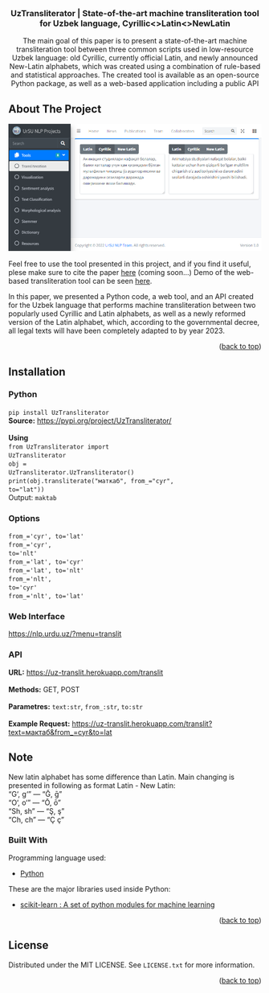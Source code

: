 <div id="top"></div>

<!-- PROJECT SHIELDS -->

<!-- PROJECT LOGO -->
<br />
<div align="center">
  <h3 align="center">UzTransliterator | State-of-the-art machine transliteration tool for Uzbek language, Cyrillic<>Latin<>NewLatin</h3>
  <p align="center">
    The main goal of this paper is to present a state-of-the-art machine transliteration tool between three common scripts used in low-resource Uzbek language: old Cyrillic, currently official Latin, and newly announced New-Latin alphabets, which was created using a combination of rule-based and statistical approaches. The created tool is available as an open-source Python package, as well as a web-based application including a public API
  </p>
</div>



<!-- ABOUT THE PROJECT -->
## About The Project
<div align="center">
<img src="https://github.com/UlugbekSalaev/UzTransliterator/blob/main/src/web-uinterface.png?raw=true" width = "600" Alt = "Web-interface of the tool">
</div>


Feel free to use the tool presented in this project, and if you find it useful, plese make sure to cite the paper [here](...) (coming soon...)
Demo of the web-based transliteration tool can be seen [here](https://nlp.urdu.uz/?menu=translit).


In this paper, we presented a Python code, a web tool, and an API created for the Uzbek language that performs machine transliteration between two popularly used Cyrillic and Latin alphabets, as well as a newly reformed version of the Latin alphabet, which, according to the governmental decree, all legal texts will have been completely adapted to by year 2023.

<p align="right">(<a href="#top">back to top</a>)</p>

## Installation
### Python
<code>pip install UzTransliterator</code>
<br><b>Source:</b> https://pypi.org/project/UzTransliterator/
<br><br><b>Using</b><br>
<code>from UzTransliterator import UzTransliterator</code>
<br><code>obj = UzTransliterator.UzTransliterator()</code>
<br><code>print(obj.transliterate("маткаб", from_="cyr", to="lat"))</code>
<br>Output: <code>maktab</code>
### Options 
<code>from_='cyr', to='lat'</code><br>
<code>from_='cyr', to='nlt'</code><br>
<code>from_='lat', to='cyr'</code><br>
<code>from_='lat', to='nlt'</code><br>
<code>from_='nlt', to='cyr'</code><br>
<code>from_='nlt', to='lat'</code><br>

### Web Interface
 https://nlp.urdu.uz/?menu=translit
    
### API
<b>URL:</b> https://uz-translit.herokuapp.com/translit
<br><br><b>Methods:</b> GET, POST<br><br><b>Parametres:</b> <code>text:str</code>, <code>from_:str</code>, <code>to:str</code>
<br><br><b>Example Request:</b> https://uz-translit.herokuapp.com/translit?text=мактаб&from_=cyr&to=lat

## Note
New latin alphabet has some difference than Latin. Main changing is presented in following as format Latin - New Latin:
<br>“G‘, g‘” — “Ḡ, ḡ”
<br>“O‘, o‘” — “Ō, ō”
<br>“Sh, sh” — “Ş, ş”
<br>“Ch, ch” — “Ç ç”

### Built With

Programming language used:

* [Python](https://www.python.org/)

These are the major libraries used inside Python:

* [scikit-learn : A set of python modules for machine learning](https://scikit-learn.org/stable/)


<p align="right">(<a href="#top">back to top</a>)</p>


<!-- LICENSE -->
## License

Distributed under the MIT LICENSE. See `LICENSE.txt` for more information.

<p align="right">(<a href="#top">back to top</a>)</p>

